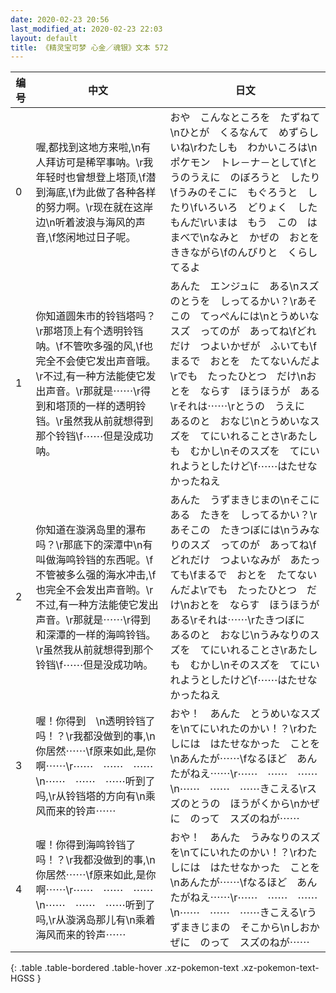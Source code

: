 ```yaml
---
date: 2020-02-23 20:56
last_modified_at: 2020-02-23 22:03
layout: default
title: 《精灵宝可梦 心金／魂银》文本 572
---
```

| 编号 | 中文 | 日文 |
| ---- | ---- | ---- |
| 0 | 喔,都找到这地方来啦,\n有人拜访可是稀罕事呐。\r我年轻时也曾想登上塔顶,\f潜到海底,\f为此做了各种各样的努力啊。\r现在就在这岸边\n听着波浪与海风的声音,\f悠闲地过日子呢。 | おや　こんなところを　たずねて\nひとが　くるなんて　めずらしいね\rわたしも　わかいころは\nポケモン　トレ－ナ－として\fとうのうえに　のぼろうと　したり\fうみのそこに　もぐろうと　したり\fいろいろ　どりょく　したもんだ\rいまは　もう　この　はまべで\nなみと　かぜの　おとを　ききながら\fのんびりと　くらしてるよ |
| 1 | 你知道圆朱市的铃铛塔吗？\r那塔顶上有个透明铃铛呐。\f不管吹多强的风,\f也完全不会使它发出声音哦。\r不过,有一种方法能使它发出声音。\r那就是⋯⋯\r得到和塔顶的一样的透明铃铛。\r虽然我从前就想得到那个铃铛\f⋯⋯但是没成功呐。 | あんた　エンジュに　ある\nスズのとうを　しってるかい？\rあそこの　てっぺんには\nとうめいなスズ　ってのが　あってね\fどれだけ　つよいかぜが　ふいても\fまるで　おとを　たてないんだよ\rでも　たったひとつ　だけ\nおとを　ならす　ほうほうが　ある\rそれは⋯⋯\rとうの　うえに　あるのと　おなじ\nとうめいなスズを　てにいれることさ\rあたしも　むかし\nそのスズを　てにいれようとしたけど\f⋯⋯はたせなかったねえ |
| 2 | 你知道在漩涡岛里的瀑布吗？\r那底下的深潭中\n有叫做海鸣铃铛的东西呢。\f不管被多么强的海水冲击,\f也完全不会发出声音哟。\r不过,有一种方法能使它发出声音。\r那就是⋯⋯\r得到和深潭的一样的海鸣铃铛。\r虽然我从前就想得到那个铃铛\f⋯⋯但是没成功呐。 | あんた　うずまきじまの\nそこにある　たきを　しってるかい？\rあそこの　たきつぼには\nうみなりのスズ　ってのが　あってね\fどれだけ　つよいなみが　あたっても\fまるで　おとを　たてないんだよ\rでも　たったひとつ　だけ\nおとを　ならす　ほうほうが　ある\rそれは⋯⋯\rたきつぼに　あるのと　おなじ\nうみなりのスズを　てにいれることさ\rあたしも　むかし\nそのスズを　てにいれようとしたけど\f⋯⋯はたせなかったねえ |
| 3 | 喔！你得到　\n透明铃铛了吗！？\r我都没做到的事,\n你居然⋯⋯\f原来如此,是你啊⋯⋯\r⋯⋯　⋯⋯　⋯⋯\n⋯⋯　⋯⋯　⋯⋯听到了吗,\r从铃铛塔的方向有\n乘风而来的铃声⋯⋯ | おや！　あんた　とうめいなスズを\nてにいれたのかい！？\rわたしには　はたせなかった　ことを\nあんたが⋯⋯\fなるほど　あんたがねえ⋯⋯\r⋯⋯　⋯⋯　⋯⋯\n⋯⋯　⋯⋯　⋯⋯きこえる\rスズのとうの　ほうがくから\nかぜに　のって　スズのねが⋯⋯ |
| 4 | 喔！你得到海鸣铃铛了吗！？\r我都没做到的事,\n你居然⋯⋯\f原来如此,是你啊⋯⋯\r⋯⋯　⋯⋯　⋯⋯\n⋯⋯　⋯⋯　⋯⋯听到了吗,\r从漩涡岛那儿有\n乘着海风而来的铃声⋯⋯ | おや！　あんた　うみなりのスズを\nてにいれたのかい！？\rわたしには　はたせなかった　ことを\nあんたが⋯⋯\fなるほど　あんたがねえ⋯⋯\r⋯⋯　⋯⋯　⋯⋯\n⋯⋯　⋯⋯　⋯⋯きこえる\rうずまきじまの　そこから\nしおかぜに　のって　スズのねが⋯⋯ |
{: .table .table-bordered .table-hover .xz-pokemon-text .xz-pokemon-text-HGSS }